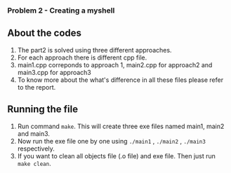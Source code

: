 ### Problem 2 - Creating a myshell


## About the codes
1. The part2 is solved using three different approaches.
2. For each approach there is different cpp file.
3. main1.cpp correponds to approach 1, main2.cpp for approach2 and main3.cpp for approach3
4. To know more about the what's difference in all these files please refer to the report.


## Running the file
1. Run command `make`. This will create three exe files named main1, main2 and main3.
2. Now run the exe file one by one using `./main1` , `./main2` , `./main3` respectively. 
3. If you want to clean all objects file (.o file) and exe file. Then just run `make clean`.

